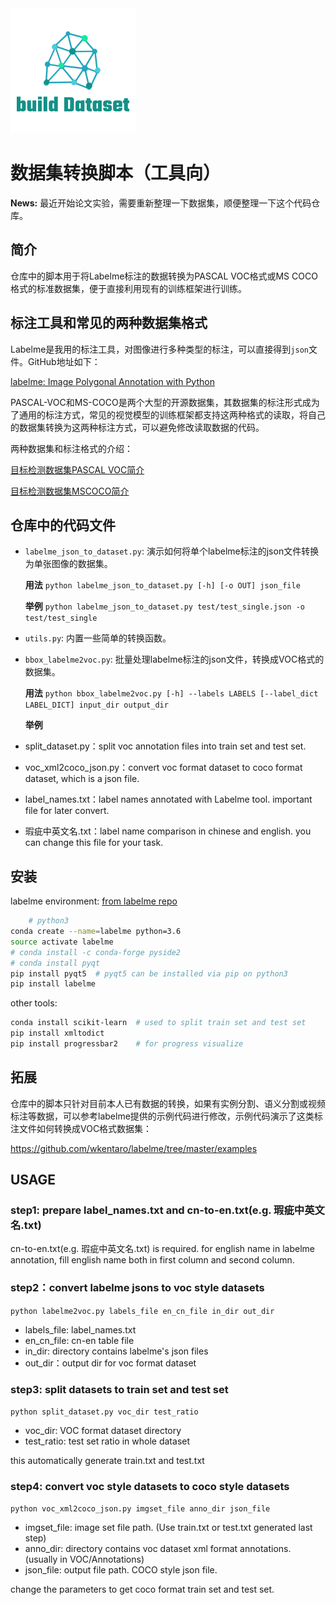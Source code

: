 <img src="logo.png" width="200" >

# 数据集转换脚本（工具向）

**News:** 最近开始论文实验，需要重新整理一下数据集，顺便整理一下这个代码仓库。

## 简介

仓库中的脚本用于将Labelme标注的数据转换为PASCAL VOC格式或MS COCO格式的标准数据集，便于直接利用现有的训练框架进行训练。

## 标注工具和常见的两种数据集格式

Labelme是我用的标注工具，对图像进行多种类型的标注，可以直接得到`json`文件。GitHub地址如下：

[labelme: Image Polygonal Annotation with Python](https://github.com/wkentaro/labelme)

PASCAL-VOC和MS-COCO是两个大型的开源数据集，其数据集的标注形式成为了通用的标注方式，常见的视觉模型的训练框架都支持这两种格式的读取，将自己的数据集转换为这两种标注方式，可以避免修改读取数据的代码。

两种数据集和标注格式的介绍：

[目标检测数据集PASCAL VOC简介](https://arleyzhang.github.io/articles/1dc20586/)

[目标检测数据集MSCOCO简介](https://arleyzhang.github.io/articles/e5b86f16/)


## 仓库中的代码文件

- `labelme_json_to_dataset.py`: 演示如何将单个labelme标注的json文件转换为单张图像的数据集。

  **用法**  `python labelme_json_to_dataset.py [-h] [-o OUT] json_file`

  **举例**  `python labelme_json_to_dataset.py test/test_single.json -o test/test_single`

- `utils.py`: 内置一些简单的转换函数。

- `bbox_labelme2voc.py`: 批量处理labelme标注的json文件，转换成VOC格式的数据集。

  **用法** `python bbox_labelme2voc.py [-h] --labels LABELS [--label_dict LABEL_DICT] input_dir output_dir `

  **举例** 

- split_dataset.py：split voc annotation files into train set and test set.

- voc_xml2coco_json.py：convert voc format dataset to coco format dataset, which is a json file.

- label_names.txt：label names annotated with Labelme tool. important file for later convert.

- 瑕疵中英文名.txt：label name comparison in chinese and english. you can change this file for your task.

## 安装

labelme environment:  [from labelme repo](https://github.com/wkentaro/labelme#anaconda) 
```bash
	# python3
conda create --name=labelme python=3.6
source activate labelme
# conda install -c conda-forge pyside2
# conda install pyqt
pip install pyqt5  # pyqt5 can be installed via pip on python3
pip install labelme
```

other tools:
```bash
conda install scikit-learn  # used to split train set and test set 
pip install xmltodict
pip install progressbar2    # for progress visualize
```

## 拓展

仓库中的脚本只针对目前本人已有数据的转换，如果有实例分割、语义分割或视频标注等数据，可以参考labelme提供的示例代码进行修改，示例代码演示了这类标注文件如何转换成VOC格式数据集：

https://github.com/wkentaro/labelme/tree/master/examples

## USAGE

### step1: prepare label_names.txt and cn-to-en.txt(e.g. 瑕疵中英文名.txt)

cn-to-en.txt(e.g. 瑕疵中英文名.txt) is required. 
for english name in labelme annotation, fill english name both in first column and second column.

### step2：convert labelme jsons to voc style datasets

`python labelme2voc.py labels_file en_cn_file in_dir out_dir `

- labels_file: label_names.txt
- en_cn_file: cn-en table file
- in_dir: directory contains labelme's json files
- out_dir：output dir for voc format dataset

### step3: split datasets to train set and test set

`python split_dataset.py voc_dir test_ratio`

- voc_dir: VOC format dataset directory
- test_ratio: test set ratio in whole dataset

this automatically generate train.txt and test.txt

### step4: convert voc style datasets to coco style datasets

`python voc_xml2coco_json.py imgset_file anno_dir json_file `

- imgset_file: image set file path. (Use train.txt or test.txt generated last step)
- anno_dir: directory contains voc dataset xml format annotations. (usually in VOC/Annotations)
- json_file: output file path. COCO style json file.

change the parameters to get coco format train set and test set.
